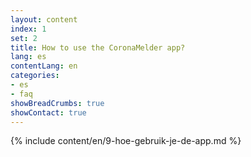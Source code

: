 ```yaml
---
layout: content
index: 1
set: 2
title: How to use the CoronaMelder app?
lang: es
contentLang: en
categories:
- es
- faq
showBreadCrumbs: true
showContact: true
---
```

{% include content/en/9-hoe-gebruik-je-de-app.md %}
